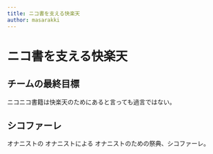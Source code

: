 ```yaml
---
title: ニコ書を支える快楽天
author: masarakki
---
```


# ニコ書を支える快楽天


## チームの最終目標

ニコニコ書籍は快楽天のためにあると言っても過言ではない。

## シコファーレ

オナニストの オナニストによる オナニストのための祭典、シコファーレ。
